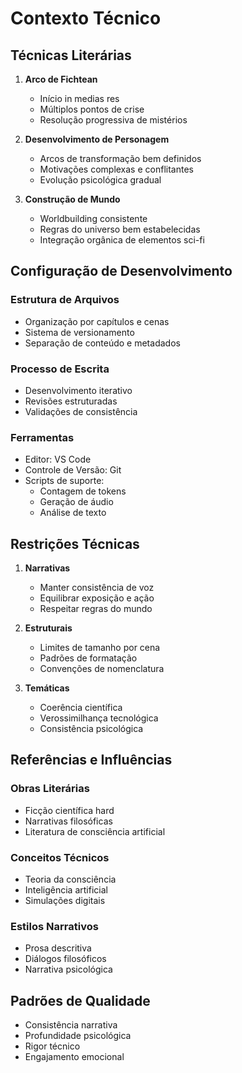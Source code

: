 # Contexto Técnico

## Técnicas Literárias
1. **Arco de Fichtean**
   - Início in medias res
   - Múltiplos pontos de crise
   - Resolução progressiva de mistérios

2. **Desenvolvimento de Personagem**
   - Arcos de transformação bem definidos
   - Motivações complexas e conflitantes
   - Evolução psicológica gradual

3. **Construção de Mundo**
   - Worldbuilding consistente
   - Regras do universo bem estabelecidas
   - Integração orgânica de elementos sci-fi

## Configuração de Desenvolvimento

### Estrutura de Arquivos
- Organização por capítulos e cenas
- Sistema de versionamento
- Separação de conteúdo e metadados

### Processo de Escrita
- Desenvolvimento iterativo
- Revisões estruturadas
- Validações de consistência

### Ferramentas
- Editor: VS Code
- Controle de Versão: Git
- Scripts de suporte:
  - Contagem de tokens
  - Geração de áudio
  - Análise de texto

## Restrições Técnicas
1. **Narrativas**
   - Manter consistência de voz
   - Equilibrar exposição e ação
   - Respeitar regras do mundo

2. **Estruturais**
   - Limites de tamanho por cena
   - Padrões de formatação
   - Convenções de nomenclatura

3. **Temáticas**
   - Coerência científica
   - Verossimilhança tecnológica
   - Consistência psicológica

## Referências e Influências

### Obras Literárias
- Ficção científica hard
- Narrativas filosóficas
- Literatura de consciência artificial

### Conceitos Técnicos
- Teoria da consciência
- Inteligência artificial
- Simulações digitais

### Estilos Narrativos
- Prosa descritiva
- Diálogos filosóficos
- Narrativa psicológica

## Padrões de Qualidade
- Consistência narrativa
- Profundidade psicológica
- Rigor técnico
- Engajamento emocional